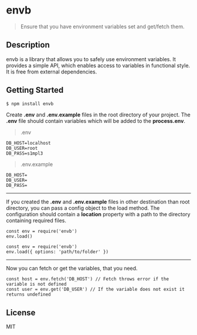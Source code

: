 
# envb
> Ensure that you have environment variables set and get/fetch them.

## Description
envb is a library that allows you to safely use environment variables. It provides a simple API, which enables access to variables in functional style. It is free from external dependencies.

## Getting Started
```bash
$ npm install envb
```
Create  **.env** and **.env.example** files in the root directory of your project.
The **.env** file should contain variables which will be added to the **process.env**.

> .env
```
DB_HOST=localhost
DB_USER=root
DB_PASS=s1mpl3
```
>
> .env.example

```
DB_HOST=
DB_USER=
DB_PASS=
```
---
If you created the **.env** and **.env.example** files in other destination than root directory, you can pass a config object to the load method. The configuration should contain a **location** property with a path to the directory containing required files.
```
const env = require('envb')
env.load()
```

```
const env = require('envb')
env.load({ options: 'path/to/folder' })
```
---
Now you can fetch or get the variables, that you need.
```
const host = env.fetch('DB_HOST') // Fetch throws error if the variable is not defined
const user = env.get('DB_USER') // If the variable does not exist it returns undefined
```

## License
MIT
